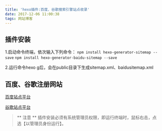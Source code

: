 ```yaml
---
title: 'hexo插件:百度、谷歌搜索引擎站点收录'
date: 2017-12-06 11:00:38
tags: 网站博客
---
```


## 插件安装

1.启动命令终端，依次输入下列命令：
`npm install hexo-generator-sitemap --save`
`npm install hexo-generator-baidu-sitemap --save`

<!--more-->


2.运行命令hexo g后，会在public目录下生成sitemap.xml、baidusitemap.xml

## 百度、谷歌注册网站

[百度站点平台](https://ziyuan.baidu.com/dashboard/index)

[谷歌站点平台](https://www.google.com/webmasters/tools)


> ** 注意 ** 插件安装必须有系统管理员权限，即运行终端时，鼠标右击，点选【以管理员身份运行】。
